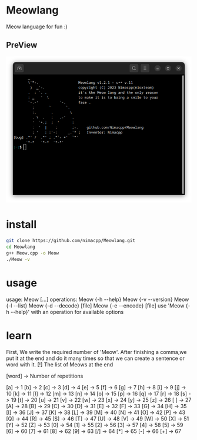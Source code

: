 # Meowlang
Meow language for fun :)

## PreView

<pre>
<img src="logo.png" >
</pre>
# install 
```bash
git clone https://github.com/nimacpp/Meowlang.git
cd Meowlang
g++ Meow.cpp -o Meow
./Meow -v
```
# usage
usage: Meow <operation> [...]
operations:
        Meow {-h --help}
        Meow {-v --version}
        Meow {-l --list}
        Meow {-d --decode}  [file]
        Meow {-e --encode}  [file]
use 'Meow {-h --help}' with an operation for available options

# learn 
First, We write the required number of 'Meow'.
After finishing a comma,we put it at the end and
do it many times so that we can create a sentence or word with it.
[!] The list of Meows at the end

[word] -> Number of repetitions

[a] -> 1        [b] -> 2        [c] -> 3        [d] -> 4
[e] -> 5        [f] -> 6        [g] -> 7        [h] -> 8
[i] -> 9        [j] -> 10       [k] -> 11       [l] -> 12
[m] -> 13       [n] -> 14       [o] -> 15       [p] -> 16
[q] -> 17       [r] -> 18       [s] -> 19       [t] -> 20
[u] -> 21       [v] -> 22       [w] -> 23       [x] -> 24
[y] -> 25       [z] -> 26       [ ] -> 27       [A] -> 28
[B] -> 29       [C] -> 30       [D] -> 31       [E] -> 32
[F] -> 33       [G] -> 34       [H] -> 35       [I] -> 36
[J] -> 37       [K] -> 38       [L] -> 39       [M] -> 40
[N] -> 41       [O] -> 42       [P] -> 43       [Q] -> 44
[R] -> 45       [S] -> 46       [T] -> 47       [U] -> 48
[V] -> 49       [W] -> 50       [X] -> 51       [Y] -> 52
[Z] -> 53       [0] -> 54       [1] -> 55       [2] -> 56
[3] -> 57       [4] -> 58       [5] -> 59       [6] -> 60
[7] -> 61       [8] -> 62       [9] -> 63       [/] -> 64
[*] -> 65       [-] -> 66       [+] -> 67
